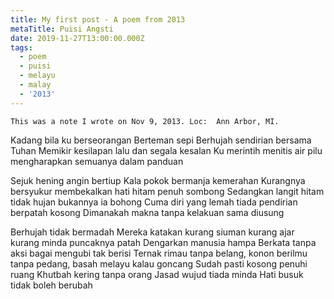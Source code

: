 ```yaml
---
title: My first post - A poem from 2013
metaTitle: Puisi Angsti
date: 2019-11-27T13:00:00.000Z
tags:
  - poem
  - puisi
  - melayu
  - malay
  - '2013'
---
```

`This was a note I wrote on Nov 9, 2013. Loc:  Ann Arbor, MI.`

Kadang bila ku berseorangan
Berteman sepi
Berhujah sendirian bersama Tuhan
Memikir kesilapan lalu dan segala kesalan
Ku merintih menitis air pilu mengharapkan semuanya dalam panduan

Sejuk hening angin bertiup
Kala pokok bermanja kemerahan
Kurangnya bersyukur membekalkan hati hitam penuh sombong
Sedangkan langit hitam tidak hujan bukannya ia bohong
Cuma diri yang lemah tiada pendirian berpatah kosong
Dimanakah makna tanpa kelakuan sama diusung

Berhujah tidak bermadah
Mereka katakan kurang siuman kurang ajar kurang minda puncaknya patah
Dengarkan manusia hampa
Berkata tanpa aksi bagai mengubi tak berisi
Ternak rimau tanpa belang, konon berilmu tanpa pedang, basah melayu kalau goncang
Sudah pasti kosong penuhi ruang
Khutbah kering tanpa orang
Jasad wujud tiada minda
Hati busuk tidak boleh berubah
